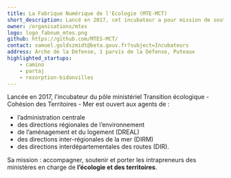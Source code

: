 ```yaml
---
title: La Fabrique Numérique de l'Ecologie (MTE-MCT)
short_description: Lancé en 2017, cet incubateur a pour mission de soutenir les services en faveur de l’<span class="fr-text--bold">écologie et des territoires</span>.
owner: /organisations/mtes
logo: logo_fabnum_mtes.png
github: https://github.com/MTES-MCT/
contact: samuel.goldszmidt@beta.gouv.fr?subject=Incubateurs
address: Arche de la Défense, 1 parvis de la Défense, Puteaux
highlighted_startups:
    - camino
    - partaj
    - resorption-bidonvilles
---
```


Lancée en 2017, l'incubateur du pôle ministériel Transition écologique - Cohésion des Territoires - Mer est ouvert aux agents de :
- l’administration centrale
- des directions régionales de l’environnement
- de l’aménagement et du logement (DREAL)
- des directions inter-régionales de la mer (DIRM)
- des directions interdépartementales des routes (DIR).

Sa mission : accompagner, soutenir et porter les intrapreneurs des ministères en charge de **l’écologie et des territoires**.
